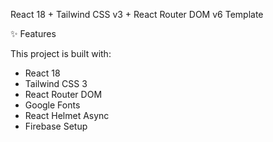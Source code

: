 React 18 + Tailwind CSS v3 + React Router DOM v6 Template

✨ Features

This project is built with:

- React 18  
- Tailwind CSS 3  
- React Router DOM  
- Google Fonts
- React Helmet Async
- Firebase Setup

